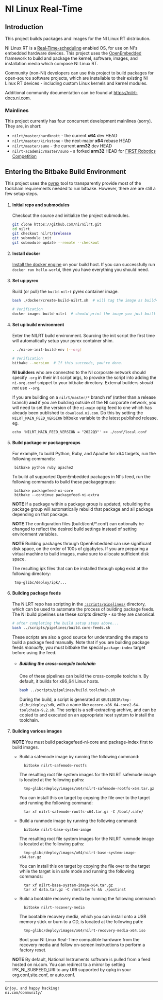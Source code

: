 # NI Linux Real-Time

## Introduction

This project builds packages and images for the NI Linux RT distribution.

NI Linux RT is a
[Real-Time-scheduling](https://rt.wiki.kernel.org/index.php/CONFIG_PREEMPT_RT_Patch)
enabled OS, for use on NI's embedded hardware devices. This project uses the
[OpenEmbedded](http://www.openembedded.org/wiki/Main_Page) framework to build
and package the kernel, software, images, and installation media which compose
NI Linux RT.

Community (non-NI) developers can use this project to build packages for
open-source software projects, which are installable to their existing NI Linux
RT devices - including custom Linux kernels and kernel modules.

Additional community documentation can be found at https://nilrt-docs.ni.com.


### Mainlines

This project currently has four concurrent development mainlines (sorry). They are, in short:
* `nilrt/master/hardknott` - the current **x64** dev HEAD
* `nilrt/master/kirkstone` - the next-major **x64** rebase HEAD
* `nilrt/master/sumo` - the current **arm32** dev HEAD
* `nilrt-academic/master/sumo` - a forked **arm32** HEAD for [FIRST Robotics Competition](https://www.firstinspires.org/robotics/frc)


## Entering the Bitbake Build Environment

This project uses the [pyrex](https://github.com/garmin/pyrex) tool to transparently provide most of the toolchain requirements needed to run bitbake. However, there are are still a few setup steps.

1. #### Initial repo and submodules
   Checkout the source and initialize the project submodules.
    ```bash
    git clone https://github.com/ni/nilrt.git
    cd nilrt
    git checkout nilrt/$release
    git submodule init
    git submodule update --remote --checkout
    ```

2. #### Install docker
   [Install the docker engine](https://docs.docker.com/engine/install/) on your build host. If you can successfully run `docker run hello-world`, then you have everything you should need.

3. #### Set up pyrex
   Build (or pull) the `build-nilrt` pyrex container image.
    ```bash
    bash ./docker/create-build-nilrt.sh  # will tag the image as build-nilrt:${NILRT_codename}

    # Verification
    docker images build-nilrt  # should print the image you just built
    ```

4. #### Set up build environment
   Enter the NILRT build environment. Sourcing the init script the first time will automatically setup your pyrex container shim.
    ```bash
    . ./ni-oe-init-build-env [--org]

    # Verification
    bitbake --version  # If this succeeds, you're done.
    ```

    **NI builders** who are connected to the NI corporate network should specify `-org` in their init script args, to provoke the script into adding the `ni-org.conf` snippet to your bitbake directory. External builders *should not* use `--org`.

   If you are building on a `nilrt/master/*` branch ref (rather than a release branch) **and** if you are building outside of the NI corporate network, you will need to set the version of the `ni-main` opkg feed to one which has already been published to `download.ni.com`. Do this by setting the `NILRT_MAIN_FEED_VERSION` bitbake variable to the latest published release. eg.

   ```
   echo 'NILRT_MAIN_FEED_VERSION = "2022Q3"' >> ./conf/local.conf
   ```

5. #### Build package or packagegroups
   For example, to build Python, Ruby, and Apache for x64 targets, run the following commands:

        bitbake python ruby apache2

    To build all supported OpenEmbedded packages in NI's feed, run the following commands to build these packagegroups:

        bitbake packagefeed-ni-core
        bitbake --continue packagefeed-ni-extra

    **NOTE** If a package within a package group is updated, rebuilding the package group will automatically rebuild that package and all package depending on that package.

    **NOTE** The configuration files (build/conf/*.conf) can optionally be changed to reflect the desired build settings instead of setting environment variables.

    **NOTE** Building packages through OpenEmbedded can use significant disk space, on the order of 100s of gigabytes. If you are preparing a virtual machine to build images, make sure to allocate sufficient disk space.

    The resulting ipk files that can be installed through opkg exist at the following directory:

        tmp-glibc/deploy/ipk/...

6. #### Building package feeds
    The NILRT repo has scripting in the [`:scripts/pipelines/`](https://github.com/ni/nilrt/tree/HEAD/scripts/pipelines) directory, which can be used to automate the process of building package feeds. The NI build pipelines use these scripts directly - so they are canonical.

    ```bash
    # after completing the build setup steps above...
    bash ../scripts/pipelines/build.core-feeds.sh
    ```

    These scripts are also a good source for understanding the steps to build a package feed manually. Note that if you are building package feeds *manually*, you must bitbake the special `package-index` target before using the feed.

    * ##### Building the cross-compile toolchain
        One of these pipelines can build the cross-compile toolchain. By default, it builds for x86_64 Linux hosts.

        ```bash
        bash ../scripts/pipelines/build.toolchain.sh
        ```

        During the build, a script is generated at `$BUILDDIR/tmp-glibc/deploy/sdk`, with a name like `oecore-x86_64-core2-64-toolchain-9.2.sh`. The script is a self-extracting archive, and can be copied to and executed on an appropriate host system to install the toolchain.

7. #### Building various images

    **NOTE** You must build packagefeed-ni-core and package-index first to build images.

    * Build a safemode image by running the following command:

            bitbake nilrt-safemode-rootfs

        The resulting root file system images for the NILRT safemode image is located at the following paths:

            tmp-glibc/deploy/images/x64/nilrt-safemode-rootfs-x64.tar.gz

        You can install this on target by copying the file over to the target and running the following command:

            tar xf nilrt-safemode-rootfs-x64.tar.gz -C /boot/.safe/

    * Build a runmode image by running the following command:

            bitbake nilrt-base-system-image

        The resulting root file system images for the NILRT runmode image is located at the following paths:

            tmp-glibc/deploy/images/x64/nilrt-base-system-image-x64.tar.gz

        You can install this on target by copying the file over to the target while the target is in safe mode and running the following commands:

            tar xf nilrt-base-system-image-x64.tar.gz
            tar xf data.tar.gz -C /mnt/userfs && ./postinst

    * Build a bootable recovery media by running the following command:

            bitbake nilrt-recovery-media

        The bootable recovery media, which you can install onto a USB memory stick or burn to a CD, is located at the following path:

            tmp-glibc/deploy/images/x64/nilrt-recovery-media-x64.iso

        Boot your NI Linux Real-Time compatible hardware from the recovery media and follow on-screen instructions to perform a factory reset.

    **NOTE** By default, National Instruments software is pulled from a feed hosted on ni.com. You can redirect to a mirror by setting IPK_NI_SUBFEED_URI to any URI supported by opkg in your org.conf,site.conf, or auto.conf.

---

    Enjoy, and happy hacking!
    ni.com/community/
